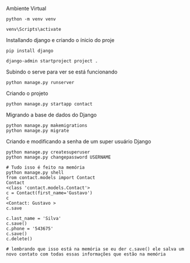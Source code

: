 Ambiente Virtual
```
python -m venv venv

venv\Scripts\activate
```

Installando django e criando o ínicio do proje

```
pip install django

django-admin startproject project .

```

Subindo o serve para ver se está funcionando

```
python manage.py runserver
```

Criando o projeto 

```
python manage.py startapp contact
```

Migrando a base de dados do Django
```
python manage.py makemigrations
python manage.py migrate
```

Criando e modificando a senha de um super usuário Django
```
python manage.py createsuperuser
python manage.py changepassword USERNAME
```

```
# Tudo isso é feito na memória
python manage.py shell
from contact.models import Contact
Contact
<class 'contact.models.Contact'>
c = Contact(first_name='Gustavo') 
c
<Contact: Gustavo >
c.save

c.last_name = 'Silva'
c.save()
c.phone = '543675'
c.save()
c.delete()

# lembrando que isso está na memória se eu der c.save() ele salva um novo contato com todas essas informações que estão na memória
```